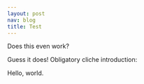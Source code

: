 ```yaml
---
layout: post
nav: blog
title: Test
---
```


Does this even work?

Guess it does! Obligatory cliche introduction:

Hello, world.